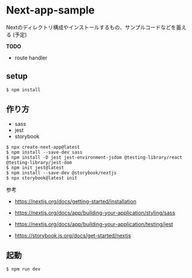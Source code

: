 # Next-app-sample

Nextのディレクトリ構成やインストールするもの、サンプルコードなどを蓄える (予定)

**TODO**

- route handler

## setup

```
$ npm install
```

## 作り方

- sass
- jest
- storybook


```
$ npx create-next-app@latest
$ npm install --save-dev sass 
$ npm install -D jest jest-environment-jsdom @testing-library/react @testing-library/jest-dom
$ npm init jest@latest
$ npm install --save-dev @storybook/nextjs
$ npx storybook@latest init
```

参考

- https://nextjs.org/docs/getting-started/installation
- https://nextjs.org/docs/app/building-your-application/styling/sass
- https://nextjs.org/docs/app/building-your-application/testing/jest

- https://storybook.js.org/docs/get-started/nextjs

## 起動

```
$ npm run dev
```